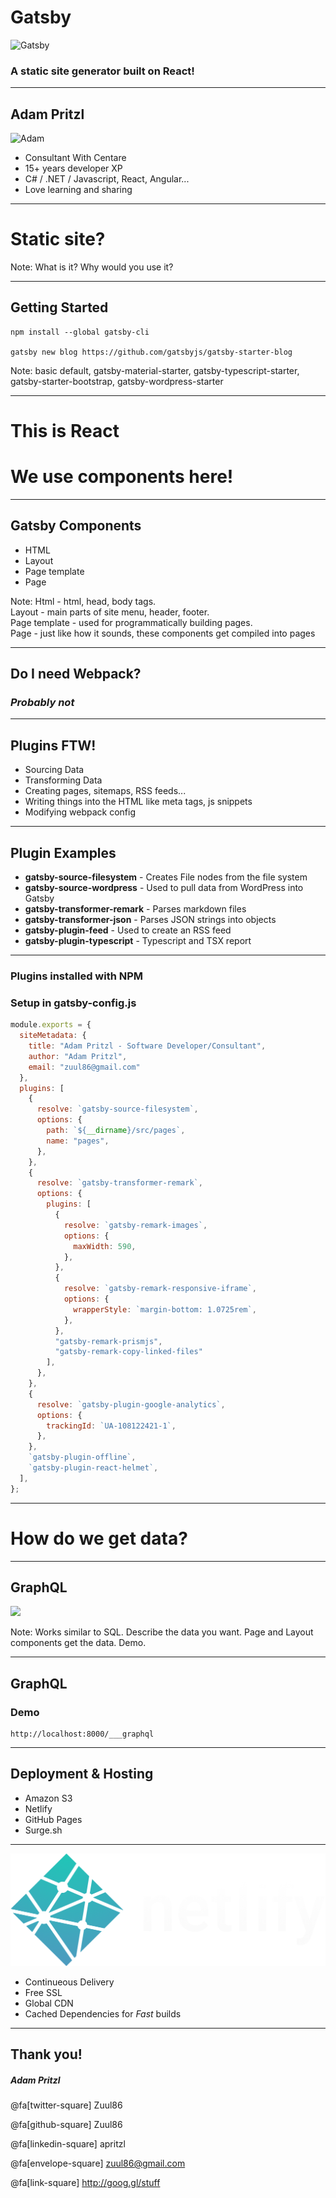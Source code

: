 # Gatsby

<img alt="Gatsby" src="https://www.gatsbyjs.org/monogram.svg" width="100">

### A static site generator built on React!
---

## Adam Pritzl

![Adam](assets/Adam_Pritzl.png)

* Consultant With Centare
* 15+ years developer XP
* C# / .NET / Javascript, React, Angular...
* Love learning and sharing

---

# Static site?

Note: What is it?  Why would you use it?

---

## Getting Started

```shell
npm install --global gatsby-cli

gatsby new blog https://github.com/gatsbyjs/gatsby-starter-blog
```

Note: basic default, gatsby-material-starter, gatsby-typescript-starter, gatsby-starter-bootstrap, gatsby-wordpress-starter

---

# This is React
# We use components here!

---

## Gatsby Components

* HTML
* Layout
* Page template
* Page

Note: Html - html, head, body tags. <br /> 
Layout - main parts of site menu, header, footer.<br /> Page template - used for programmatically building pages. <br /> Page - just like how it sounds, these components get compiled into pages

---

## Do I need Webpack?

### _Probably not_

---

## Plugins FTW!

- Sourcing Data
- Transforming Data
- Creating pages, sitemaps, RSS feeds...
- Writing things into the HTML like meta tags, js snippets
- Modifying webpack config

---

## Plugin Examples

- **gatsby-source-filesystem** - Creates File nodes from the file system
- **gatsby-source-wordpress** - Used to pull data from WordPress into Gatsby
- **gatsby-transformer-remark** - Parses markdown files
- **gatsby-transformer-json** - Parses JSON strings into objects
- **gatsby-plugin-feed** - Used to create an RSS feed
- **gatsby-plugin-typescript** - Typescript and TSX report

---

### Plugins installed with NPM 
### Setup in gatsby-config.js

```javascript
module.exports = {
  siteMetadata: {
    title: "Adam Pritzl - Software Developer/Consultant",
    author: "Adam Pritzl",
    email: "zuul86@gmail.com"
  },
  plugins: [
    {
      resolve: `gatsby-source-filesystem`,
      options: {
        path: `${__dirname}/src/pages`,
        name: "pages",
      },
    },
    {
      resolve: `gatsby-transformer-remark`,
      options: {
        plugins: [
          {
            resolve: `gatsby-remark-images`,
            options: {
              maxWidth: 590,
            },
          },
          {
            resolve: `gatsby-remark-responsive-iframe`,
            options: {
              wrapperStyle: `margin-bottom: 1.0725rem`,
            },
          },
          "gatsby-remark-prismjs",
          "gatsby-remark-copy-linked-files"
        ],
      },
    },
    {
      resolve: `gatsby-plugin-google-analytics`,
      options: {
        trackingId: `UA-108122421-1`,
      },
    },
    `gatsby-plugin-offline`,
    `gatsby-plugin-react-helmet`,
  ],
};

```
---

# How do we get data?

---

## GraphQL

<img src="http://graphql.org/img/logo.svg" width="200" />

Note: Works similar to SQL.  Describe the data you want. Page and Layout components get the data. Demo.

---
## GraphQL
### Demo

```shell
http://localhost:8000/___graphql
```

---

## Deployment & Hosting

- Amazon S3
- Netlify
- GitHub Pages
- Surge.sh

---

![Netlify](assets/full-logo-dark.png)

- Continueous Delivery
- Free SSL
- Global CDN
- Cached Dependencies for _Fast_ builds

---
## Thank you!

##### Adam Pritzl

@fa[twitter-square] Zuul86

@fa[github-square] Zuul86

@fa[linkedin-square] apritzl

@fa[envelope-square] zuul86@gmail.com

@fa[link-square] http://goog.gl/stuff